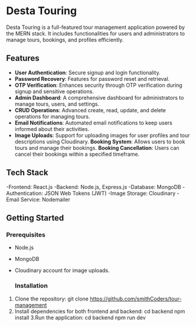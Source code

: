 # Desta Touring
Desta Touring is a full-featured tour management application powered by the MERN stack. 
It includes functionalities for users and administrators to manage tours, bookings, and profiles efficiently.

## Features

- **User Authentication**: Secure signup and login functionality.
- **Password Recovery**: Features for password reset and retrieval.
- **OTP Verification**: Enhances security through OTP verification during signup and sensitive operations.
- **Admin Dashboard**: A comprehensive dashboard for administrators to manage tours, users, and settings.
- **CRUD Operations**: Advanced create, read, update, and delete operations for managing tours.
- **Email Notifications**: Automated email notifications to keep users informed about their activities.
- **Image Uploads**: Support for uploading images for user profiles and tour descriptions using Cloudinary.
**Booking System**: Allows users to book tours and manage their bookings.
**Booking Cancellation**: Users can cancel their bookings within a specified timeframe.


## Tech Stack
-Frontend: React.js
-Backend: Node.js, Express.js
-Database: MongoDB
-Authentication: JSON Web Tokens (JWT)
-Image Storage: Cloudinary
-Email Service: Nodemailer

## Getting Started

### Prerequisites

- Node.js
- MongoDB
- Cloudinary account for image uploads.
  
  ### Installation
1. Clone the repository:  git clone https://github.com/smithCoders/tour-management
2. Install dependencies for both frontend and backend:
cd backend
npm install
3.Run the application:
cd backend
npm run dev




